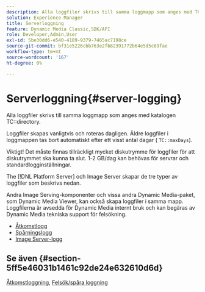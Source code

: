 ```yaml
---
description: Alla loggfiler skrivs till samma loggmapp som anges med TC-katalogen.
solution: Experience Manager
title: Serverloggning
feature: Dynamic Media Classic,SDK/API
role: Developer,Admin,User
exl-id: 5be30dd6-e540-4189-9379-7465ac7198ce
source-git-commit: bf31e5226cbb763e2fb82391772b64e5d5c89fae
workflow-type: tm+mt
source-wordcount: '167'
ht-degree: 0%

---
```


# Serverloggning{#server-logging}

Alla loggfiler skrivs till samma loggmapp som anges med katalogen TC::directory.

Loggfiler skapas vanligtvis och roteras dagligen. Äldre loggfiler i loggmappen tas bort automatiskt efter ett visst antal dagar ( `TC::maxDays`).

Viktigt! Det måste finnas tillräckligt mycket diskutrymme för loggfiler för att diskutrymmet ska kunna ta slut. 1-2 GB/dag kan behövas för servrar och standardlogginställningar.

The [!DNL Platform Server] och Image Server skapar de tre typer av loggfiler som beskrivs nedan.

Andra Image Serving-komponenter och vissa andra Dynamic Media-paket, som Dynamic Media Viewer, kan också skapa loggfiler i samma mapp. Loggfilerna är avsedda för Dynamic Media internt bruk och kan begäras av Dynamic Media tekniska support för felsökning.

* [Åtkomstlogg](c-access-log.md)
* [Spårningslogg](c-trace-log.md)
* [Image Server-logg](c-image-server-log.md)

## Se även {#section-5ff5e46031b1461c92de24e632610d6d}

[Åtkomstloggning](../../../../is-api/image-serving-api-ref/c-configuration-and-administration/c-server-settings/r-access-logging.md#reference-5d175921c12a48a6be7f722517615d0f), [Felsök/spåra loggning](../../../../is-api/image-serving-api-ref/c-configuration-and-administration/c-server-settings/r-debug-trace-logging.md#reference-4b372f81001849f5b495457da7af8e82)
